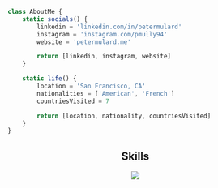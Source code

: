 ```javascript
class AboutMe {
    static socials() {
        linkedin = 'linkedin.com/in/petermulard'
        instagram = 'instagram.com/pmully94'
        website = 'petermulard.me'

        return [linkedin, instagram, website]
    }    

    static life() {
        location = 'San Francisco, CA'
        nationalities = ['American', 'French']
        countriesVisited = 7

        return [location, nationality, countriesVisited]
    }
}
```

<h2 align="center">Skills </h2>

<p align="center">
    <a href="https://skillicons.dev">
        <img src="https://skillicons.dev/icons?i=js,python,rust,react,azure,docker" />
    </a>
</p>